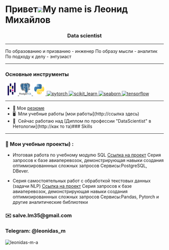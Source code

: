 Привет![](https://user-images.githubusercontent.com/18350557/176309783-0785949b-9127-417c-8b55-ab5a4333674e.gif)My name is Леонид Михайлов
=======================================================================================================================================
<h3 align="center">Data scientist</h3>

---

По образованию и призванию - инженер 
По образу мысли - аналитик 
По подходу к делу - энтузиаст

---

<h3 align="left">Основные инструменты</h3>
<p align="left"> <a href="https://pandas.pydata.org/" target="_blank" rel="noreferrer"> <img src="https://raw.githubusercontent.com/devicons/devicon/2ae2a900d2f041da66e950e4d48052658d850630/icons/pandas/pandas-original.svg" alt="pandas" width="40" height="40"/> </a> <a href="https://www.postgresql.org" target="_blank" rel="noreferrer"> <img src="https://raw.githubusercontent.com/devicons/devicon/master/icons/postgresql/postgresql-original-wordmark.svg" alt="postgresql" width="40" height="40"/> </a> <a href="https://www.python.org" target="_blank" rel="noreferrer"> <img src="https://raw.githubusercontent.com/devicons/devicon/master/icons/python/python-original.svg" alt="python" width="40" height="40"/> </a> <a href="https://pytorch.org/" target="_blank" rel="noreferrer"> <img src="https://www.vectorlogo.zone/logos/pytorch/pytorch-icon.svg" alt="pytorch" width="40" height="40"/> </a> <a href="https://scikit-learn.org/" target="_blank" rel="noreferrer"> <img src="https://upload.wikimedia.org/wikipedia/commons/0/05/Scikit_learn_logo_small.svg" alt="scikit_learn" width="40" height="40"/> </a> <a href="https://seaborn.pydata.org/" target="_blank" rel="noreferrer"> <img src="https://seaborn.pydata.org/_images/logo-mark-lightbg.svg" alt="seaborn" width="40" height="40"/> </a> <a href="https://www.tensorflow.org" target="_blank" rel="noreferrer"> <img src="https://www.vectorlogo.zone/logos/tensorflow/tensorflow-icon.svg" alt="tensorflow" width="40" height="40"/> </a> </p>

---

- 📄 Мое [резюме](https://docs.google.com/document/d/1vJpFVM1aVK3ouS9LeoaM9x-1EjkYgGND/edit?usp=sharing&ouid=117151976016690915320&rtpof=true&sd=true11)
- 🖥️  Мли учебные работы [мои работы](http://ссылка здесь)
- 🚀  Сейчас работаю над [Диплом по профессии "DataScientist" в Нетологии](http://как то та)### Skills

---
### 📂 Мои учебные проекты) :
-  Итоговая работа по учебному модулю SQL
[Cсылка на проект](https://github.com/Leonidas-M-A/sql_final_work/tree/main)
Серия запросов к базе авиаперевозок, демонстрирующая навыки создания оптимизированнных сложных запросов
Сервисы:PostgreSQL, DBever.

-  Серия самостоятельных работ с обработкой текстовых данных (задачи NLP)
[Cсылка на проект](https://github.com/Leonidas-M-A/study_projects_nlp/blob/58356b47449ea6f714b2d3676531114c50a753aa/README.md)
Серия запросов к базе авиаперевозок, демонстрирующая навыки создания оптимизированнных сложных запросов
Сервисы:Pandas, Pytorch и другие аналитические библиотеки


<h3 align="left">✉️ salve.lm35@gmail.com
<h3 align="left">Telegram: @leonidas_m</h3>
<p align="left">
</p>

<p><img align="center" src="https://github-readme-stats.vercel.app/api/top-langs?username=leonidas-m-a&show_icons=true&locale=en&layout=compact" alt="leonidas-m-a" /></p>

